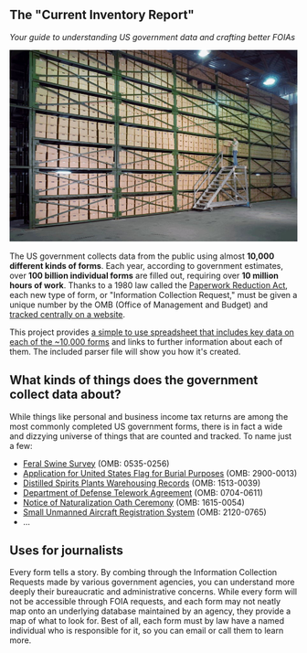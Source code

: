 ## The "Current Inventory Report"
*Your guide to understanding US government data and crafting better FOIAs*

![](./content/archives.jpg)

The US government collects data from the public using almost **10,000 different kinds of forms**. Each year, according to government estimates, over **100 billion individual forms** are filled out, requiring over **10 million hours of work**. Thanks to a 1980 law called the [Paperwork Reduction Act](https://en.wikipedia.org/wiki/Paperwork_Reduction_Act), each new type of form, or "Information Collection Request," must be given a unique number by the OMB (Office of Management and Budget) and [tracked centrally on a website](https://www.reginfo.gov/public/do/PRAReport?operation=11).

This project provides [a simple to use spreadsheet that includes key data on each of the ~10,000 forms](./current-inventory-report-09-09-22.csv) and links to further information about each of them. The included parser file will show you how it's created.



## What kinds of things does the government collect data about?

While things like personal and business income tax returns are among the most commonly completed US government forms, there is in fact a wide and dizzying universe of things that are counted and tracked. To name just a few:

- [Feral Swine Survey](./content/0248-FeralSwineSurveyforTesting.pdf) (OMB: 0535-0256)
- [Application for United States Flag for Burial Purposes](./content/vba-27-2008-are.pdf) (OMB: 2900-0013)
- [Distilled Spirits Plants Warehousing Records](./content/f511011.pdf) (OMB: 1513-0039)
- [Department of Defense Telework Agreement](./content/110824300.pdf) (OMB: 0704-0611)
- [Notice of Naturalization Oath Ceremony](./content/1615-0054.pdf) (OMB: 1615-0054)
- [Small Unmanned Aircraft Registration System](./content/2120-0765.pdf) (OMB: 2120-0765)
- ...




## Uses for journalists
Every form tells a story. By combing through the Information Collection Requests made by various government agencies, you can understand more deeply their bureaucratic and administrative concerns. While every form will not be accessible through FOIA requests, and each form may not neatly map onto an underlying database maintained by an agency, they provide a map of what to look for. Best of all, each form must by law have a named individual who is responsible for it, so you can email or call them to learn more.